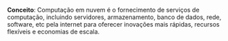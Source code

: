 
**Conceito**: Computação em nuvem é o fornecimento de serviços de computação, incluindo servidores, armazenamento, banco de dados, rede, software, etc pela internet para oferecer inovações mais rápidas, recursos flexíveis e economias de escala.